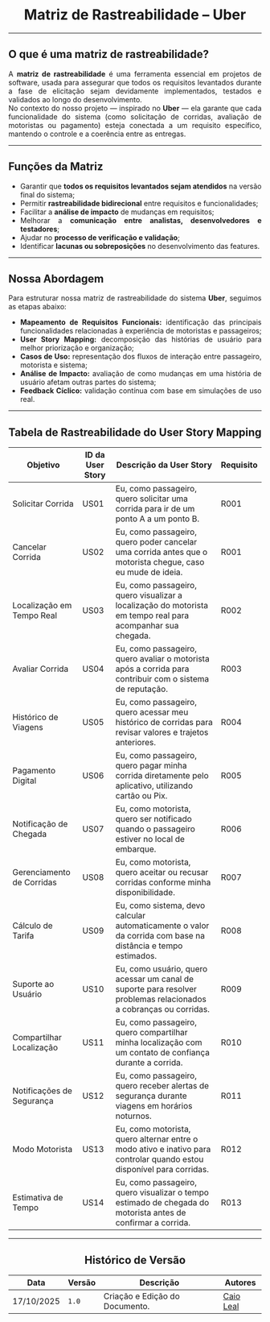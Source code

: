 <center>

#  Matriz de Rastreabilidade – Uber

</center>

---

<div align="justify">

## O que é uma matriz de rastreabilidade?

A **matriz de rastreabilidade** é uma ferramenta essencial em projetos de software, usada para assegurar que todos os requisitos levantados durante a fase de elicitação sejam devidamente implementados, testados e validados ao longo do desenvolvimento.  
No contexto do nosso projeto — inspirado no **Uber** — ela garante que cada funcionalidade do sistema (como solicitação de corridas, avaliação de motoristas ou pagamento) esteja conectada a um requisito específico, mantendo o controle e a coerência entre as entregas.

---

##  Funções da Matriz

- Garantir que **todos os requisitos levantados sejam atendidos** na versão final do sistema;  
- Permitir **rastreabilidade bidirecional** entre requisitos e funcionalidades;  
- Facilitar a **análise de impacto** de mudanças em requisitos;  
- Melhorar a **comunicação entre analistas, desenvolvedores e testadores**;  
- Ajudar no **processo de verificação e validação**;  
- Identificar **lacunas ou sobreposições** no desenvolvimento das features.

---

##  Nossa Abordagem

Para estruturar nossa matriz de rastreabilidade do sistema **Uber**, seguimos as etapas abaixo:

- **Mapeamento de Requisitos Funcionais:** identificação das principais funcionalidades relacionadas à experiência de motoristas e passageiros;  
- **User Story Mapping:** decomposição das histórias de usuário para melhor priorização e organização;  
- **Casos de Uso:** representação dos fluxos de interação entre passageiro, motorista e sistema;  
- **Análise de Impacto:** avaliação de como mudanças em uma história de usuário afetam outras partes do sistema;  
- **Feedback Cíclico:** validação contínua com base em simulações de uso real.

---

##  Tabela de Rastreabilidade do User Story Mapping

| Objetivo | ID da User Story | Descrição da User Story | Requisito |
|-----------|------------------|--------------------------|------------|
| Solicitar Corrida | US01 | Eu, como passageiro, quero solicitar uma corrida para ir de um ponto A a um ponto B. | R001 |
| Cancelar Corrida | US02 | Eu, como passageiro, quero poder cancelar uma corrida antes que o motorista chegue, caso eu mude de ideia. | R001 |
| Localização em Tempo Real | US03 | Eu, como passageiro, quero visualizar a localização do motorista em tempo real para acompanhar sua chegada. | R002 |
| Avaliar Corrida | US04 | Eu, como passageiro, quero avaliar o motorista após a corrida para contribuir com o sistema de reputação. | R003 |
| Histórico de Viagens | US05 | Eu, como passageiro, quero acessar meu histórico de corridas para revisar valores e trajetos anteriores. | R004 |
| Pagamento Digital | US06 | Eu, como passageiro, quero pagar minha corrida diretamente pelo aplicativo, utilizando cartão ou Pix. | R005 |
| Notificação de Chegada | US07 | Eu, como motorista, quero ser notificado quando o passageiro estiver no local de embarque. | R006 |
| Gerenciamento de Corridas | US08 | Eu, como motorista, quero aceitar ou recusar corridas conforme minha disponibilidade. | R007 |
| Cálculo de Tarifa | US09 | Eu, como sistema, devo calcular automaticamente o valor da corrida com base na distância e tempo estimados. | R008 |
| Suporte ao Usuário | US10 | Eu, como usuário, quero acessar um canal de suporte para resolver problemas relacionados a cobranças ou corridas. | R009 |
| Compartilhar Localização | US11 | Eu, como passageiro, quero compartilhar minha localização com um contato de confiança durante a corrida. | R010 |
| Notificações de Segurança | US12 | Eu, como passageiro, quero receber alertas de segurança durante viagens em horários noturnos. | R011 |
| Modo Motorista | US13 | Eu, como motorista, quero alternar entre o modo ativo e inativo para controlar quando estou disponível para corridas. | R012 |
| Estimativa de Tempo | US14 | Eu, como passageiro, quero visualizar o tempo estimado de chegada do motorista antes de confirmar a corrida. | R013 |

---

<center>

##  Histórico de Versão

</center>

<div style="margin: 0 auto; width: fit-content;">

| Data       | Versão | Descrição             | Autores                                   |
|------------|--------|-----------------------|-------------------------------------------|
| 17/10/2025 | `1.0`  |  Criação e Edição do Documento. | [Caio Leal ](https://github.com/CHZXD) |

</div>

</div>

